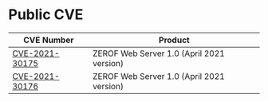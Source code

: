 # Public CVE

| CVE Number                              | Product                                   |
| --------------------------------------- | ----------------------------------------- |
| [CVE-2021-30175](cve/CVE-2021-30175.md) | ZEROF Web Server 1.0 (April 2021 version) |
| [CVE-2021-30176](cve/CVE-2021-30176.md) | ZEROF Web Server 1.0 (April 2021 version) |